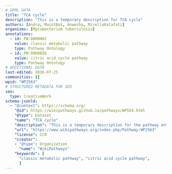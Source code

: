 ```yaml
---
# GPML DATA
title: "TCA cycle"
description: "This is a temporary description for TCA cycle"
authors: [Andra, MaintBot, Anwesha, MirellaKalafati]
organisms: [Mycobacterium tuberculosis]
annotations:
  - id: PW:0000002
    value: classic metabolic pathway
    type: Pathway Ontology
  - id: PW:0000026
    value: citric acid cycle pathway
    type: Pathway Ontology
# ADDITIONAL DATA
last-edited: 2016-07-25
communities: []
wpid: "WP2563"
# STRUCTURED METADATA FOR SEO
seo:
  type: CreativeWork
schema-jsonld:
  - "@context": https://schema.org/
    "@id": https://wikipathways.github.io/pathways/WP554.html
    "@type": Dataset
    "name": "TCA cycle"
    "description": "This is a temporary description for the pathway entitled: TCA cycle"
    "url": "https://www.wikipathways.org/index.php/Pathway:WP2563"
    "license": CC0
    "creator":
    - "@type": Organization
      "name": "WikiPathways"
    "keywords": [
      "classic metabolic pathway", "citric acid cycle pathway",
      ]
---
```

